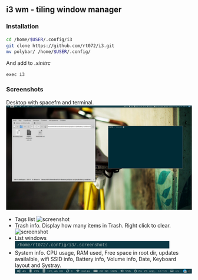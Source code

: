## i3 wm - tiling window manager

### Installation

```bash
cd /home/$USER/.config/i3
git clone https://github.com/rt072/i3.git
mv polybar/ /home/$USER/.config/
```
And add to *.xinitrc*
```
exec i3
```


### Screenshots
Desktop with spacefm and terminal.
![screenshot](./.screenshots/desktop-1.png)

* Tags list ![screenshot](./.screenshots/tags.png)
* Trash info. Display how many items in Trash. Right click to clear. ![screenshot](./.screenshots/trash.png)
* List windows ![screenshot](./.screenshots/window-list.png)
* System info. CPU usage, RAM used, Free space in root dir, updates availalble, wifi SSID info, Battery info, Volume info, Date, Keyboard layout and Systray.
    ![screenshot](./.screenshots/info.png)


